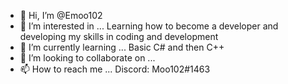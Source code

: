 - 👋 Hi, I’m @Emoo102
- 👀 I’m interested in ... Learning how to become a developer and developing my skills in coding and development
- 🌱 I’m currently learning ... Basic C# and then C++
- 💞️ I’m looking to collaborate on ...
- 📫 How to reach me ... Discord: Moo102#1463

<!---
Emoo102/Emoo102 is a ✨ special ✨ repository because its `README.md` (this file) appears on your GitHub profile.
You can click the Preview link to take a look at your changes.
--->
